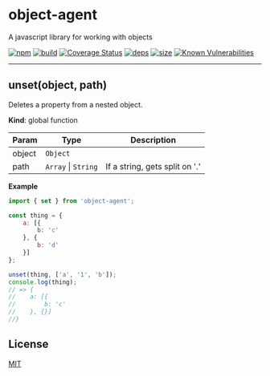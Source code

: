 # object-agent

A javascript library for working with objects

[![npm][npm]][npm-url]
[![build][build]][build-url]
[![Coverage Status](https://coveralls.io/repos/github/DarrenPaulWright/object-agent/badge.svg?branch=master)](https://coveralls.io/github/DarrenPaulWright/object-agent?branch=master)
[![deps][deps]][deps-url]
[![size][size]][size-url]
[![Known Vulnerabilities](https://snyk.io/test/github/DarrenPaulWright/object-agent/badge.svg?targetFile=package.json)](https://snyk.io/test/github/DarrenPaulWright/object-agent?targetFile=package.json)

---

<a name="unset"></a>

## unset(object, path)
Deletes a property from a nested object.

**Kind**: global function  

| Param | Type | Description |
| --- | --- | --- |
| object | <code>Object</code> |  |
| path | <code>Array</code> \| <code>String</code> | If a string, gets split on '.' |

**Example**  
``` javascriptimport { set } from 'object-agent';const thing = {    a: [{        b: 'c'    }, {        b: 'd'    }]};unset(thing, ['a', '1', 'b']);console.log(thing);// => {//    a: [{//        b: 'c'//    }, {}]//}```

## License

[MIT](LICENSE.md)

[npm]: https://img.shields.io/npm/v/object-agent.svg
[npm-url]: https://npmjs.com/package/object-agent
[build]: https://travis-ci.org/DarrenPaulWright/object-agent.svg?branch=master
[build-url]: https://travis-ci.org/DarrenPaulWright/object-agent
[deps]: https://david-dm.org/darrenpaulwright/object-agent.svg
[deps-url]: https://david-dm.org/darrenpaulwright/object-agent
[size]: https://packagephobia.now.sh/badge?p=object-agent
[size-url]: https://packagephobia.now.sh/result?p=object-agent
